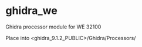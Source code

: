# ghidra_we

Ghidra processor module for WE 32100

Place into <ghidra_9.1.2_PUBLIC>/Ghidra/Processors/
